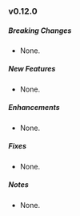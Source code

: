 ### v0.12.0

##### Breaking Changes

* None. 

##### New Features

* None.

##### Enhancements

* None.

##### Fixes

* None.

##### Notes

* None.
